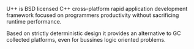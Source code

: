 U++ is BSD licensed C++ cross-platform rapid application development framework focused on
programmers productivity without sacrificing runtime performance.

Based on strictly deterministic design it provides an alternative to GC collected platforms,
even for bussines logic oriented problems.